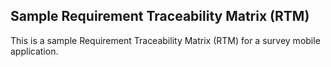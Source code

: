 ## Sample Requirement Traceability Matrix (RTM)
This is a sample Requirement Traceability Matrix (RTM) for a survey mobile application.
